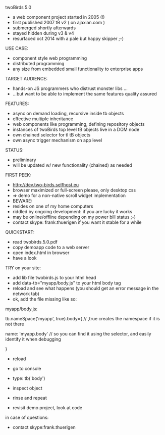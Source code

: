 twoBirds 5.0

- a web component project started in 2005 (!)
- first published 2007 tB v2 ( on ajaxian.com )
- submerged shortly afterwards
- stayed hidden during v3 & v4
- resurfaced oct 2014 with a pale but happy skipper ;-)

USE CASE: 
- component style web programming
- distributed programming
- any size from embedded small functionality to enterprise apps

TARGET AUDIENCE: 
- hands-on JS programmers who distrust monster libs ...
- ...but want to be able to implement the same features quality assured

FEATURES:
- async on demand loading, recursive inside tb objects
- effective multiple inheritance
- web components like programming, defining repository objects
- instances of twoBirds top level tB objects live in a DOM node
- own chained selector for tl tB objects
- own async trigger mechanism on app level

STATUS:
- preliminary
- will be updated w/ new functionality (chained) as needed

FIRST PEEK:
- http://dev.two-birds.selfhost.eu
- browser maximized or full-screen please, only desktop css
- => demo for a non-native scroll widget implementation
- BEWARE:
- resides on one of my home computers
- riddled by ongoing development: if you are lucky it works
- may be online/offline depending on my power bill status ;-)
- contact skype: frank.thuerigen if you want it stable for a while

QUICKSTART:
- read twobirds.5.0.pdf
- copy demoapp code to a web server
- open index.html in browser
- have a look

TRY on your site:
- add lib file twobirds.js to your html head
- add data-tb="myapp/body.js" to your html body tag
- reload and see what happens (you should get an error message in the network tab)
- ok, add the file missing like so:

myapp/body.js:

tb.nameSpace('myapp', true).body={ // ,true creates the namespace if it is not there

  name: 'myapp.body'    // so you can find it using the selector, and easily identify it when debugging
  
}

- reload
- go to console
- type:
tb('body')
- inspect object
- rinse and repeat

- revisit demo project, look at code

in case of questions:
- contact skype:frank.thuerigen
